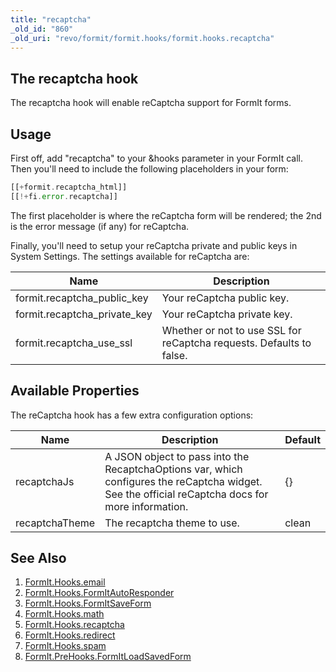 ```yaml
---
title: "recaptcha"
_old_id: "860"
_old_uri: "revo/formit/formit.hooks/formit.hooks.recaptcha"
---
```


## The recaptcha hook

 The recaptcha hook will enable reCaptcha support for FormIt forms.

## Usage

 First off, add "recaptcha" to your &hooks parameter in your FormIt call. Then you'll need to include the following placeholders in your form:

 ``` php 
[[+formit.recaptcha_html]]
[[!+fi.error.recaptcha]]

```

 The first placeholder is where the reCaptcha form will be rendered; the 2nd is the error message (if any) for reCaptcha.

 Finally, you'll need to setup your reCaptcha private and public keys in System Settings. The settings available for reCaptcha are:

 | Name | Description |
|------|-------------|
| formit.recaptcha\_public\_key | Your reCaptcha public key. |
| formit.recaptcha\_private\_key | Your reCaptcha private key. |
| formit.recaptcha\_use\_ssl | Whether or not to use SSL for reCaptcha requests. Defaults to false. |

## Available Properties

 The reCaptcha hook has a few extra configuration options:

 | Name | Description | Default |
|------|-------------|---------|
| recaptchaJs | A JSON object to pass into the RecaptchaOptions var, which configures the reCaptcha widget. See the official reCaptcha docs for more information. | {} |
| recaptchaTheme | The recaptcha theme to use. | clean |

## See Also

1. [FormIt.Hooks.email](/extras/revo/formit/formit.hooks/formit.hooks.email)
2. [FormIt.Hooks.FormItAutoResponder](/extras/revo/formit/formit.hooks/formit.hooks.formitautoresponder)
3. [FormIt.Hooks.FormItSaveForm](http://rtfm.modx.com/extras/revo/formit/formit.hooks/formit.hooks.formitsaveform)
4. [FormIt.Hooks.math](/extras/revo/formit/formit.hooks/formit.hooks.math)
5. [FormIt.Hooks.recaptcha](/extras/revo/formit/formit.hooks/formit.hooks.recaptcha)
6. [FormIt.Hooks.redirect](/extras/revo/formit/formit.hooks/formit.hooks.redirect)
7. [FormIt.Hooks.spam](/extras/revo/formit/formit.hooks/formit.hooks.spam)
8. [FormIt.PreHooks.FormItLoadSavedForm](https://docs.modx.com/extras/revo/formit/formit.hooks/formit.prehooks.formitloadsavedform)